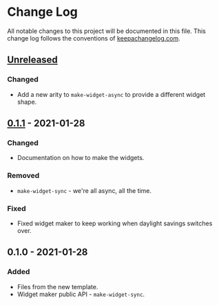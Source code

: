 # Change Log
All notable changes to this project will be documented in this file. This change log follows the conventions of [keepachangelog.com](http://keepachangelog.com/).

## [Unreleased]
### Changed
- Add a new arity to `make-widget-async` to provide a different widget shape.

## [0.1.1] - 2021-01-28
### Changed
- Documentation on how to make the widgets.

### Removed
- `make-widget-sync` - we're all async, all the time.

### Fixed
- Fixed widget maker to keep working when daylight savings switches over.

## 0.1.0 - 2021-01-28
### Added
- Files from the new template.
- Widget maker public API - `make-widget-sync`.

[Unreleased]: https://github.com/your-name/projektclojure/compare/0.1.1...HEAD
[0.1.1]: https://github.com/your-name/projektclojure/compare/0.1.0...0.1.1
